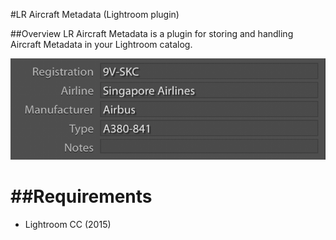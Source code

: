 #LR Aircraft Metadata (Lightroom plugin)

##Overview
LR Aircraft Metadata is a plugin for storing and handling Aircraft Metadata in your Lightroom catalog.

![](/screenshots/metadata_panel.png)

##Requirements
=========
* Lightroom CC (2015)
